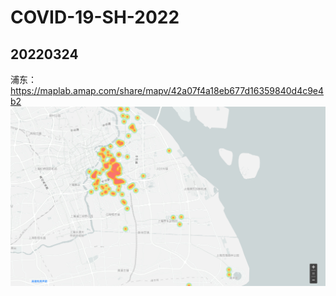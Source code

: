 # COVID-19-SH-2022
## 20220324
浦东：https://maplab.amap.com/share/mapv/42a07f4a18eb677d16359840d4c9e4b2
![浦东](statistics/20220324/pudong.png)